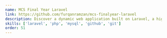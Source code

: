 ```yaml
---
name: MCS Final Year Laravel
link: https://github.com/furqanramzan/mcs-finalyear-laravel
description: Discover a dynamic web application built on Laravel, a highly effective PHP framework. Immerse yourself in the realm of streamlined and sophisticated web development, powered by Laravel's extensive capabilities such as routing, authentication, and database integrations.
skills: ['laravel', 'php', 'mysql', 'github', 'git']
order: 51
---
```

